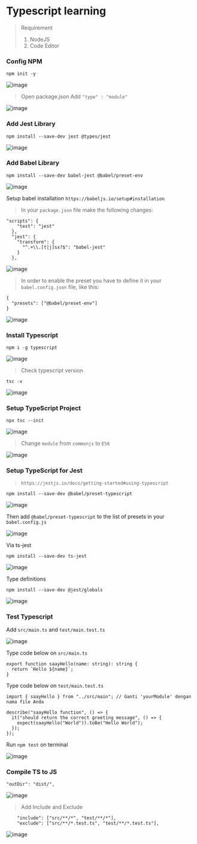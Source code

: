 # Typescript learning

> Requirement 
> 1. NodeJS
> 2. Code Editor

### Config NPM 
```
npm init -y
```

![image](https://github.com/user-attachments/assets/51525916-1b47-42c6-882e-60fe8a41b0c7)

> Open package.json
> Add `"type" : "module"`

![image](https://github.com/user-attachments/assets/3aa2497b-4cec-44b6-ae68-0d4599eee36b)

### Add Jest Library
```
npm install --save-dev jest @types/jest
```

![image](https://github.com/user-attachments/assets/a6635d40-10f4-4244-a73b-9b30dd42bd91)

### Add Babel Library 
```
npm install --save-dev babel-jest @babel/preset-env
```

![image](https://github.com/user-attachments/assets/9865ee55-94ca-450f-a23f-ae7b7137a566)

Setup babel installation `https://babeljs.io/setup#installation`
> In your `package.json` file make the following changes:
```
"scripts": {
    "test": "jest"
  },
  "jest": {
    "transform": {
      "^.+\\.[t|j]sx?$": "babel-jest"
    }
  },
```

![image](https://github.com/user-attachments/assets/830afe8c-1b7a-424b-b94d-ae56e46223b8)

> In order to enable the preset you have to define it in your `babel.config.json` file, like this:
```
{
  "presets": ["@babel/preset-env"]
}
```

![image](https://github.com/user-attachments/assets/4e360b71-d04d-4ad8-b39c-9b0dcb20ab56)

### Install Typescript 
```
npm i -g typescript
```

![image](https://github.com/user-attachments/assets/f366605a-fb81-494b-bb7a-e31a7172374a)

> Check typescript version
```
tsc -v
```

![image](https://github.com/user-attachments/assets/f9b10824-2bba-4ccd-8680-22175d8c182b)

### Setup TypeScript Project
```
npx tsc --init
```

![image](https://github.com/user-attachments/assets/65d684f7-ff69-4a19-bba9-a07e86ccbeeb)

> Change `module` from `commonjs` to `ES6`

![image](https://github.com/user-attachments/assets/bb7e3926-6cd2-4183-9bd8-bb511d457ccd)

### Setup TypeScript for Jest
> `https://jestjs.io/docs/getting-started#using-typescript`

```
npm install --save-dev @babel/preset-typescript
```

![image](https://github.com/user-attachments/assets/87de4c78-001c-491e-b817-52bc0d633013)

Then add `@babel/preset-typescript` to the list of presets in your `babel.config.js`

![image](https://github.com/user-attachments/assets/912a2893-6055-495d-ac03-94c4e4cbd83b)

Via ts-jest

```
npm install --save-dev ts-jest
```

![image](https://github.com/user-attachments/assets/1da25cec-d389-423a-9446-d36443554b78)

Type definitions

```
npm install --save-dev @jest/globals
```

![image](https://github.com/user-attachments/assets/b55c6b37-ceb3-420d-8b63-e65fa170d85b)

### Test Typescript 
Add `src/main.ts` and `test/main.test.ts`

![image](https://github.com/user-attachments/assets/326e0804-b414-4d2a-8c93-811d82ad60fe)

Type code below on `src/main.ts`
```
export function saayHello(name: string): string {
  return `Hello ${name}`;
}
```

Type code below on `test/main.test.ts`
```
import { saayHello } from "../src/main"; // Ganti 'yourModule' dengan nama file Anda

describe("saayHello function", () => {
  it("should return the correct greeting message", () => {
    expect(saayHello("World")).toBe("Hello World");
  });
});
```

Run `npm test` on terminal

![image](https://github.com/user-attachments/assets/016967b0-a06e-4f2b-a107-3d84b1a82377)

### Compile TS to JS 
```
"outDir": "dist/",
```

![image](https://github.com/user-attachments/assets/1aa7576f-fd7e-45c4-90ce-6179c939580b)

> Add Include and Exclude
```
    "include": ["src/**/*", "test/**/*"],
    "exclude": ["src/**/*.test.ts", "test/**/*.test.ts"],
```

![image](https://github.com/user-attachments/assets/d0f2187c-35b1-4d7e-94ed-13fb3f444d62)

